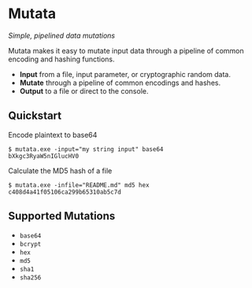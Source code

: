 # Mutata 

_Simple, pipelined data mutations_

Mutata makes it easy to mutate input data through a pipeline of common encoding and hashing functions.

- **Input** from a file, input parameter, or cryptographic random data.
- **Mutate** through a pipeline of common encodings and hashes.
- **Output** to a file or direct to the console.

## Quickstart

Encode plaintext to base64
```
$ mutata.exe -input="my string input" base64
bXkgc3RyaW5nIGlucHV0
```

Calculate the MD5 hash of a file
```
$ mutata.exe -infile="README.md" md5 hex
c408d4a41f05106ca299b65310ab5c7d
```

## Supported Mutations

- `base64`
- `bcrypt`
- `hex`
- `md5`
- `sha1`
- `sha256`
